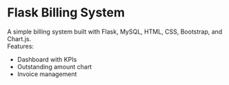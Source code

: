 # Flask Billing System

A simple billing system built with Flask, MySQL, HTML, CSS, Bootstrap, and Chart.js.  
Features:
- Dashboard with KPIs
- Outstanding amount chart
- Invoice management
